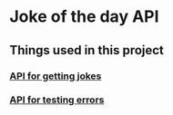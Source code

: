 # Joke of the day API

## Things used in this project

### [API for getting jokes](https://icanhazdadjoke.com/)

### [API for testing errors](https://jsonplaceholder.typicode.com/todos/invalidendpoint)
